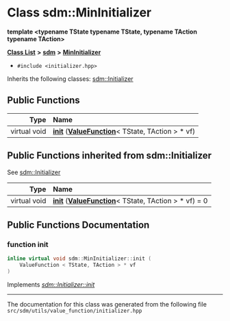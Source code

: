 
<NavBar active_item_id="2"/>

# Class sdm::MinInitializer

**template &lt;typename TState typename TState, typename TAction typename TAction&gt;**


[**Class List**](annotated.md) **>** [**sdm**](namespacesdm.md) **>** [**MinInitializer**](classsdm_1_1MinInitializer.md)





* `#include <initializer.hpp>`



Inherits the following classes: [sdm::Initializer](classsdm_1_1Initializer.md)
















## Public Functions

| Type | Name |
| ---: | :--- |
| virtual void | [**init**](classsdm_1_1MinInitializer.md#function-init) ([**ValueFunction**](classsdm_1_1ValueFunction.md)&lt; TState, TAction &gt; \* vf) <br> |

## Public Functions inherited from sdm::Initializer

See [sdm::Initializer](classsdm_1_1Initializer.md)

| Type | Name |
| ---: | :--- |
| virtual void | [**init**](classsdm_1_1Initializer.md#function-init) ([**ValueFunction**](classsdm_1_1ValueFunction.md)&lt; TState, TAction &gt; \* vf) = 0<br> |















## Public Functions Documentation


### function init 


```cpp
inline virtual void sdm::MinInitializer::init (
    ValueFunction < TState, TAction > * vf
) 
```


Implements [*sdm::Initializer::init*](classsdm_1_1Initializer.md#function-init)


------------------------------
The documentation for this class was generated from the following file `src/sdm/utils/value_function/initializer.hpp`